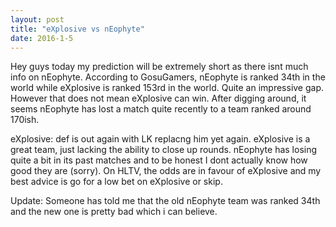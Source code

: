 ```yaml
---
layout: post
title: "eXplosive vs nEophyte"
date: 2016-1-5
---
```


Hey guys today my prediction will be extremely short as there isnt much info on nEophyte.
According to GosuGamers, nEophyte is ranked 34th in the world while eXplosive is ranked 153rd in the world. Quite an impressive gap. However that does not mean eXplosive can win.
After digging around, it seems nEophyte has lost a match quite recently to a team ranked around 170ish.

eXplosive: def is out again with LK replacng him yet again. eXplosive is a great team, just lacking the ability to close up rounds. 
nEophyte has losing quite a bit in its past matches and to be honest I dont actually know how good they are (sorry).
On HLTV, the odds are in favour of eXplosive and my best advice is go for a low bet on eXplosive or skip.

Update: Someone has told me that the old nEophyte team was ranked 34th and the new one is pretty bad which i can believe.
